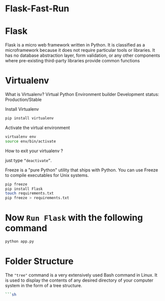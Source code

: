 # Flask-Fast-Run

# Flask

Flask is a micro web framework written in Python. It is classified as a microframework because it does not require particular tools or libraries. It has no database abstraction layer, form validation, or any other components where pre-existing third-party libraries provide common functions


# Virtualenv

What is Virtualenv?
Virtual Python Environment builder
Development status: Production/Stable


Install Virtualenv

```sh
pip install virtualenv
```

Activate the virtual environment

```sh
virtualenv env
source env/bin/activate
```

How to exit your virtualenv ?

just type `“deactivate”`.


Freeze is a "pure Python" utility that ships with Python. You can use Freeze to compile executables for Unix systems.
```sh
pip freeze
pip install Flask
touch requirements.txt
pip freeze > requirements.txt
```

# Now ```Run Flask``` with the following command

```sh
python app.py
```

# Folder Structure

The `"tree"` command is a very extensively used Bash command in Linux. It is used to display the contents of any desired directory of your computer system in the form of a tree structure.

```sh
```sh
